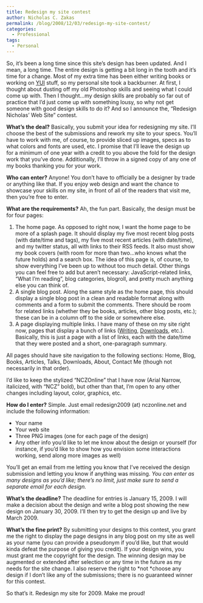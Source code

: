 ```yaml
---
title: Redesign my site contest
author: Nicholas C. Zakas
permalink: /blog/2008/12/03/redesign-my-site-contest/
categories:
  - Professional
tags:
  - Personal
---
```

So, it&#8217;s been a long time since this site&#8217;s design has been updated. And I mean, a long time. The entire design is getting a bit long in the tooth and it&#8217;s time for a change. Most of my extra time has been either writing books or working on [YUI][1] stuff, so my personal site took a backburner. At first, I thought about dusting off my old Photoshop skills and seeing what I could come up with. Then I thought&#8230;my design skills are probably so far out of practice that I&#8217;d just come up with something lousy, so why not get someone with good design skills to do it? And so I announce the, &#8220;Redesign Nicholas&#8217; Web Site&#8221; contest.

**What&#8217;s the deal?** Basically, you submit your idea for redesigning my site. I&#8217;ll choose the best of the submissions and rework my site to your specs. You&#8217;ll have to work with me, of course, to provide sliced up images, specs as to what colors and fonts are used, etc. I promise that I&#8217;ll leave the design up for a minimum of one year with a credit to you above the fold for the design work that you&#8217;ve done. Additionally, I&#8217;ll throw in a signed copy of any one of my books thanking you for your work.

**Who can enter?** Anyone! You don&#8217;t have to officially be a designer by trade or anything like that. If you enjoy web design and want the chance to showcase your skills on my site, in front of all of the readers that visit me, then you&#8217;re free to enter.

**What are the requirements?** Ah, the fun part. Basically, the design must be for four pages:

  1. The home page. As opposed to right now, I want the home page to be more of a splash page. It should display my five most recent blog posts (with date/time and tags), my five most recent articles (with date/time), and my twitter status, all with links to their RSS feeds. It also must show my book covers (with room for more than two&#8230;who knows what the future holds) and a search box. The idea of this page is, of course, to show everything I&#8217;ve been up to without too much detail. Other things you can feel free to add but aren&#8217;t necessary: JavaScript-related links, &#8220;What I&#8217;m reading&#8221;, blog categories, blogroll, and pretty much anything else you can think of.
  2. A single blog post. Along the same style as the home page, this should display a single blog post in a clean and readable format along with comments and a form to submit the comments. There should be room for related links (whether they be books, articles, other blog posts, etc.); these can be in a column off to the side or somewhere else.
  3. A page displaying multiple links. I have many of these on my site right now, pages that display a bunch of links ([Writing][2], [Downloads][3], etc.). Basically, this is just a page with a list of links, each with the date/time that they were posted and a short, one-paragraph summary.

All pages should have site navigation to the following sections: Home, Blog, Books, Articles, Talks, Downloads, About, Contact Me (though not necessarily in that order).

I&#8217;d like to keep the stylized &#8220;NCZOnline&#8221; that I have now (Arial Narrow, italicized, with &#8220;NCZ&#8221; bold), but other than that, I&#8217;m open to any other changes including layout, color, graphics, etc.

**How do I enter?** Simple. Just email redesign2009 (at) nczonline.net and include the following information:

  * Your name
  * Your web site
  * Three PNG images (one for each page of the design)
  * Any other info you&#8217;d like to let me know about the design or yourself (for instance, if you&#8217;d like to show how you envision some interactions working, send along more images as well)

You&#8217;ll get an email from me letting you know that I&#8217;ve received the design submission and letting you know if anything was missing. *You can enter as many designs as you&#8217;d like; there&#8217;s no limit, just make sure to send a separate email for each design.*

**What&#8217;s the deadline?** The deadline for entries is January 15, 2009. I will make a decision about the design and write a blog post showing the new design on January 30, 2009. I&#8217;ll then try to get the design up and live by March 2009.

**What&#8217;s the fine print?** By submitting your designs to this contest, you grant me the right to display the page designs in any blog post on my site as well as your name (you can provide a pseudonym if you&#8217;d like, but that would kinda defeat the purpose of giving you credit). If your design wins, you must grant me the copyright for the design. The winning design may be augmented or extended after selection or any time in the future as my needs for the site change. I also reserve the right to *not *choose any design if I don&#8217;t like any of the submissions; there is no guaranteed winner for this contest.

So that&#8217;s it. Redesign my site for 2009. Make me proud!

 [1]: http://developer.yahoo.com/yui
 [2]: {{site.url}}/writing/
 [3]: {{site.url}}/downloads/
